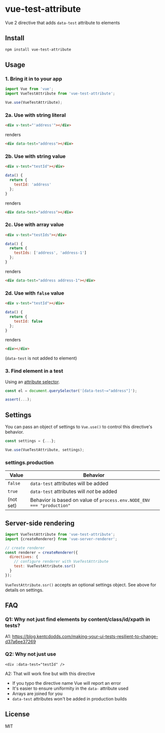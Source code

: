 # vue-test-attribute

Vue 2 directive that adds `data-test` attribute to elements

## Install

```bash
npm install vue-test-attribute
```

## Usage

### 1. Bring it in to your app

```js
import Vue from 'vue';
import VueTestAttribute from 'vue-test-attribute';

Vue.use(VueTestAttribute);
```

### 2a. Use with string literal

```html
<div v-test="'address'"></div>
```

renders

```html
<div data-test="address"></div>
```

### 2b. Use with string value

```html
<div v-test="testId"></div>
```

```js
data() {
  return {
    testId: 'address'
  };
}
```

renders

```html
<div data-test="address"></div>
```

### 2c. Use with array value

```html
<div v-test="testIds"></div>
```

```js
data() {
  return {
    testIds: ['address', 'address-1']
  };
}
```

renders

```html
<div data-test="address address-1"></div>
```

### 2d. Use with `false` value

```html
<div v-test="testId"></div>
```

```js
data() {
  return {
    testId: false
  };
}
```

renders

```html
<div></div>
```

(`data-test` is not added to element)

### 3. Find element in a test

Using an [attribute selector](https://developer.mozilla.org/en-US/docs/Web/CSS/Attribute_selectors).

```js
const el = document.querySelector('[data-test~="address"]');

assert(...);
```

## Settings

You can pass an object of settings to `Vue.use()` to control this directive's behavior.

```js
const settings = {...};

Vue.use(VueTestAttribute, settings);
```

### settings.production

| Value | Behavior |
|-------|----------|
| `false` | `data-test` attributes will be added |
| `true` | `data-test` attributes will *not* be added |
| (not set) | Behavior is based on value of `process.env.NODE_ENV === "production"` |

## Server-side rendering

```js
import VueTestAttribute from 'vue-test-attribute';
import {createRenderer} from 'vue-server-renderer';

// create renderer
const renderer = createRenderer({
  directives: {
    // configure renderer with VueTestAttribute
    test: VueTestAttribute.ssr()
  }
});
```

`VueTestAttribute.ssr()` accepts an optional settings object. See above for details on settings.

## FAQ

### Q1: Why not just find elements by content/class/id/xpath in tests?

A1: https://blog.kentcdodds.com/making-your-ui-tests-resilient-to-change-d37a6ee37269

### Q2: Why not just use

```vue
<div :data-test="testId" />
```

A2: That will work fine but with this directive

- If you typo the directive name Vue will report an error
- It's easier to ensure uniformity in the `data-` attribute used
- Arrays are joined for you
- `data-test` attributes won't be added in production builds

## License

MIT